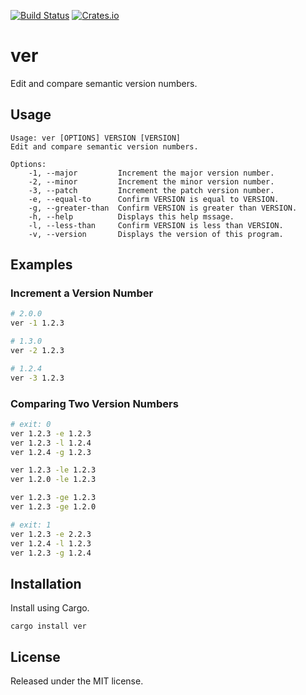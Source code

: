[![Build Status](https://travis-ci.org/kherge/ver.svg?branch=master)](https://travis-ci.org/kherge/ver)
[![Crates.io](https://img.shields.io/crates/v/ver.svg)](https://crates.io/crates/ver)

ver
===

Edit and compare semantic version numbers.

Usage
-----

```
Usage: ver [OPTIONS] VERSION [VERSION]
Edit and compare semantic version numbers.

Options:
    -1, --major         Increment the major version number.
    -2, --minor         Increment the minor version number.
    -3, --patch         Increment the patch version number.
    -e, --equal-to      Confirm VERSION is equal to VERSION.
    -g, --greater-than  Confirm VERSION is greater than VERSION.
    -h, --help          Displays this help mssage.
    -l, --less-than     Confirm VERSION is less than VERSION.
    -v, --version       Displays the version of this program.
```

Examples
--------

### Increment a Version Number

```bash
# 2.0.0
ver -1 1.2.3

# 1.3.0
ver -2 1.2.3

# 1.2.4
ver -3 1.2.3
```

### Comparing Two Version Numbers

```bash
# exit: 0
ver 1.2.3 -e 1.2.3
ver 1.2.3 -l 1.2.4
ver 1.2.4 -g 1.2.3

ver 1.2.3 -le 1.2.3
ver 1.2.0 -le 1.2.3

ver 1.2.3 -ge 1.2.3
ver 1.2.3 -ge 1.2.0

# exit: 1
ver 1.2.3 -e 2.2.3
ver 1.2.4 -l 1.2.3
ver 1.2.3 -g 1.2.4
```

Installation
------------

Install using Cargo.

    cargo install ver

License
-------

Released under the MIT license.

